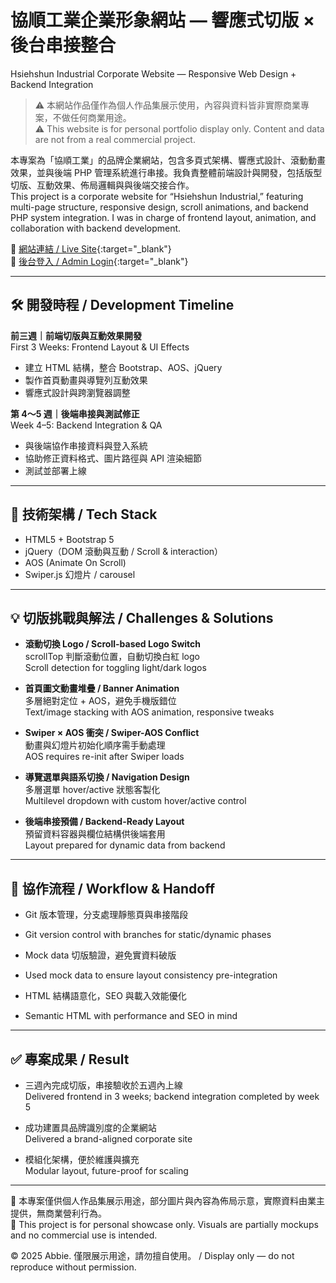 
# 協順工業企業形象網站 — 響應式切版 × 後台串接整合  
Hsiehshun Industrial Corporate Website — Responsive Web Design + Backend Integration

> ⚠️ 本網站作品僅作為個人作品集展示使用，內容與資料皆非實際商業專案，不做任何商業用途。  
> ⚠️ This website is for personal portfolio display only. Content and data are not from a real commercial project.

本專案為「協順工業」的品牌企業網站，包含多頁式架構、響應式設計、滾動動畫效果，並與後端 PHP 管理系統進行串接。我負責整體前端設計與開發，包括版型切版、互動效果、佈局邏輯與與後端交接合作。  
This project is a corporate website for “Hsiehshun Industrial,” featuring multi-page structure, responsive design, scroll animations, and backend PHP system integration. I was in charge of frontend layout, animation, and collaboration with backend development.

🔗 [網站連結 / Live Site](https://borna.com.tw/hsiehshun/index){:target="_blank"}  
🔐 [後台登入 / Admin Login](https://borna.com.tw/hsiehshun/adminLogin){:target="_blank"}

---

## 🛠 開發時程 / Development Timeline

**前三週｜前端切版與互動效果開發**  
First 3 Weeks: Frontend Layout & UI Effects  
- 建立 HTML 結構，整合 Bootstrap、AOS、jQuery  
- 製作首頁動畫與導覽列互動效果  
- 響應式設計與跨瀏覽器調整

**第 4～5 週｜後端串接與測試修正**  
Week 4–5: Backend Integration & QA  
- 與後端協作串接資料與登入系統  
- 協助修正資料格式、圖片路徑與 API 渲染細節  
- 測試並部署上線

---

## 🔧 技術架構 / Tech Stack
- HTML5 + Bootstrap 5
- jQuery（DOM 滾動與互動 / Scroll & interaction）
- AOS (Animate On Scroll)
- Swiper.js 幻燈片 / carousel

---

## 💡 切版挑戰與解法 / Challenges & Solutions

- **滾動切換 Logo / Scroll-based Logo Switch**  
  scrollTop 判斷滾動位置，自動切換白紅 logo  
  Scroll detection for toggling light/dark logos

- **首頁圖文動畫堆疊 / Banner Animation**  
  多層絕對定位 + AOS，避免手機版錯位  
  Text/image stacking with AOS animation, responsive tweaks

- **Swiper × AOS 衝突 / Swiper-AOS Conflict**  
  動畫與幻燈片初始化順序需手動處理  
  AOS requires re-init after Swiper loads

- **導覽選單與語系切換 / Navigation Design**  
  多層選單 hover/active 狀態客製化  
  Multilevel dropdown with custom hover/active control

- **後端串接預備 / Backend-Ready Layout**  
  預留資料容器與欄位結構供後端套用  
  Layout prepared for dynamic data from backend

---

## 🔁 協作流程 / Workflow & Handoff

- Git 版本管理，分支處理靜態頁與串接階段  
- Git version control with branches for static/dynamic phases

- Mock data 切版驗證，避免實資料破版  
- Used mock data to ensure layout consistency pre-integration

- HTML 結構語意化，SEO 與載入效能優化  
- Semantic HTML with performance and SEO in mind

---

## ✅ 專案成果 / Result

- 三週內完成切版，串接驗收於五週內上線  
  Delivered frontend in 3 weeks; backend integration completed by week 5

- 成功建置具品牌識別度的企業網站  
  Delivered a brand-aligned corporate site

- 模組化架構，便於維護與擴充  
  Modular layout, future-proof for scaling

---

📌 本專案僅供個人作品集展示用途，部分圖片與內容為佈局示意，實際資料由業主提供，無商業營利行為。  
📌 This project is for personal showcase only. Visuals are partially mockups and no commercial use is intended.

© 2025 Abbie. 僅限展示用途，請勿擅自使用。 / Display only — do not reproduce without permission.
